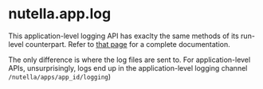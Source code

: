 # nutella.app.log

This application-level logging API has exaclty the same methods of its run-level counterpart. Refer to [that page](nutella.log.md) for a complete documentation.

The only difference is where the log files are sent to. For application-level APIs, unsurprisingly, logs end up in the application-level logging channel `/nutella/apps/app_id/logging`)